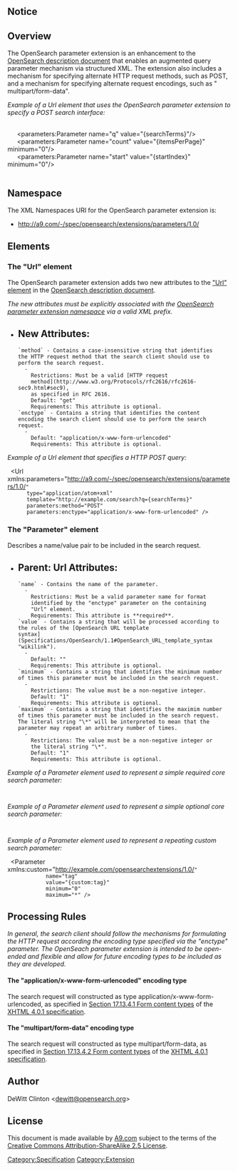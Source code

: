 ## Notice

## Overview

The OpenSearch parameter extension is an enhancement to the [OpenSearch
description
document](Specifications/OpenSearch/1.1#OpenSearch_description_document "wikilink")
that enables an augmented query parameter mechanism via structured XML.
The extension also includes a mechanism for specifying alternate HTTP
request methods, such as POST, and a mechanism for specifying alternate
request encodings, such as " multipart/form-data".

*Example of a Url element that uses the OpenSearch parameter extension
to specify a POST search
interface:*

` `<Url xmlns:parameters="<nowiki>http://a9.com/-/spec/opensearch/extensions/parameters/1.0/</nowiki>"
       type="text/html"
       template="h<nowiki>ttp://example.com/search</nowiki>"
       parameters:method="POST"
       parameters:enctype="application/x-www-form-urlencoded">  
`   `<parameters:Parameter name="q" value="{searchTerms}"/>  
`   `<parameters:Parameter name="count" value="{itemsPerPage}" minimum="0"/>  
`   `<parameters:Parameter name="start" value="{startIndex}" minimum="0"/>  
` `</Url>

## Namespace

The XML Namespaces URI for the OpenSearch parameter extension is:

  -   
    http://a9.com/-/spec/opensearch/extensions/parameters/1.0/

## Elements

### The "Url" element

The OpenSearch parameter extension adds two new attributes to the ["Url"
element](Specifications/OpenSearch/1.1#The_"Url"_element "wikilink") in
the [OpenSearch description
document](Specifications/OpenSearch/1.1#OpenSearch_description_document "wikilink").

*The new attributes must be explicitly associated with the [OpenSearch
parameter extension namespace](#Namespace "wikilink") via a valid XML
prefix.*

  -   
    New Attributes:
      -   
        `method` - Contains a case-insensitive string that identifies
        the HTTP request method that the search client should use to
        perform the search request.
          -   
            Restrictions: Must be a valid [HTTP request
            method](http://www.w3.org/Protocols/rfc2616/rfc2616-sec9.html#sec9),
            as specified in RFC 2616.
            Default: "get"
            Requirements: This attribute is optional.
        `enctype` - Contains a string that identifies the content
        encoding the search client should use to perform the search
        request.
          -   
            Default: "application/x-www-form-urlencoded"
            Requirements: This attribute is optional.

*Example of a Url element that specifies a HTTP POST
query:*

` `<Url xmlns:parameters="<nowiki><http://a9.com/-/spec/opensearch/extensions/parameters/1.0/></nowiki>`"`  
`      type="application/atom+xml"`  
`      template="http://example.com/search?q={searchTerms}"`  
`      parameters:method="POST"`  
`      parameters:enctype="application/x-www-form-urlencoded" />`

### The "Parameter" element

Describes a name/value pair to be included in the search request.

  -   
    Parent: Url
    Attributes:
      -   
        `name` - Contains the name of the parameter.
          -   
            Restrictions: Must be a valid parameter name for format
            identified by the "enctype" parameter on the containing
            "Url" element.
            Requirements: This attribute is **required**.
        `value` - Contains a string that will be processed according to
        the rules of the [OpenSearch URL template
        syntax](Specifications/OpenSearch/1.1#OpenSearch_URL_template_syntax "wikilink").
          -   
            Default: ""
            Requirements: This attribute is optional.
        `minimum` - Contains a string that identifies the minimum number
        of times this parameter must be included in the search request.
          -   
            Restrictions: The value must be a non-negative integer.
            Default: "1"
            Requirements: This attribute is optional.
        `maximum` - Contains a string that identifies the maximim number
        of times this parameter must be included in the search request.
        The literal string "\*" will be interpreted to mean that the
        parameter may repeat an arbitrary number of times.
          -   
            Restrictions: The value must be a non-negative integer or
            the literal string "\*".
            Default: "1"
            Requirements: This attribute is optional.

*Example of a Parameter element used to represent a simple required core
search parameter:*

` `<Parameter name="q" value="{searchTerms}" />

*Example of a Parameter element used to represent a simple optional core
search parameter:*

` `<Parameter name="start" value="{startIndex}" minimum="0" />

*Example of a Parameter element used to represent a repeating custom
search
parameter:*

` `<Parameter xmlns:custom="<nowiki><http://example.com/opensearchextensions/1.0/></nowiki>`" `  
`            name="tag"`  
`            value="{custom:tag}"`  
`            minimum="0"`  
`            maximum="*" />`

## Processing Rules

*In general, the search client should follow the mechanisms for
formulating the HTTP request according the encoding type specified via
the "enctype" parameter. The OpenSeach parameter extension is intended
to be open-ended and flexible and allow for future encoding types to be
included as they are developed.*

#### The "application/x-www-form-urlencoded" encoding type

The search request will constructed as type
application/x-www-form-urlencoded, as specified in [Section 17.13.4.1
Form content
types](http://www.w3.org/TR/html401/interact/forms.html#h-17.13.4.1) of
the [XHTML 4.0.1 specification](http://www.w3.org/TR/html401/).

#### The "multipart/form-data" encoding type

The search request will constructed as type multipart/form-data, as
specified in [Section 17.13.4.2 Form content
types](http://www.w3.org/TR/html401/interact/forms.html#h-17.13.4.2) of
the [XHTML 4.0.1 specification](http://www.w3.org/TR/html401/).

## Author

DeWitt Clinton \<dewitt@opensearch.org\>

## License

This document is made available by [A9.com](http://a9.com) subject to
the terms of the [Creative Commons Attribution-ShareAlike 2.5
License](http://creativecommons.org/licenses/by-sa/2.5/).

[Category:Specification](Category:Specification "wikilink")
[Category:Extension](Category:Extension "wikilink")
